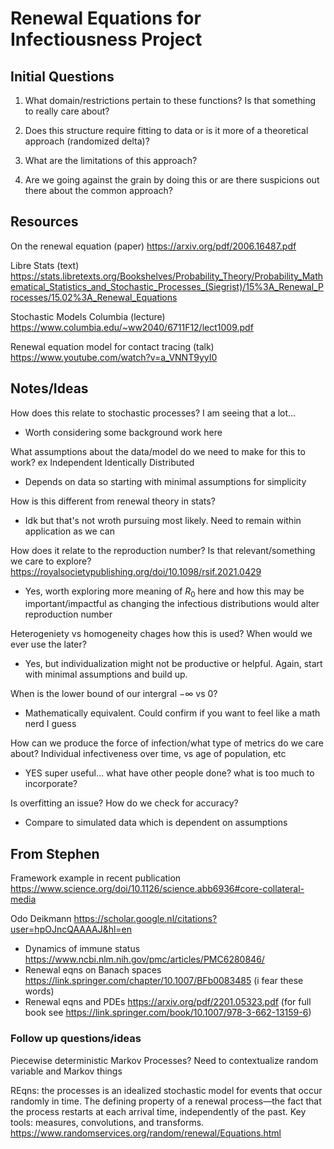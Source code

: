 # Renewal Equations for Infectiousness Project

## Initial Questions

1. What domain/restrictions pertain to these functions? Is that something to really care about?

2. Does this structure require fitting to data or is it more of a theoretical approach (randomized delta)?

3. What are the limitations of this approach?

4. Are we going against the grain by doing this or are there suspicions out there about the common approach?


## Resources

On the renewal equation (paper) 
<https://arxiv.org/pdf/2006.16487.pdf>

Libre Stats (text)
<https://stats.libretexts.org/Bookshelves/Probability_Theory/Probability_Mathematical_Statistics_and_Stochastic_Processes_(Siegrist)/15%3A_Renewal_Processes/15.02%3A_Renewal_Equations>

Stochastic Models Columbia (lecture)
<https://www.columbia.edu/~ww2040/6711F12/lect1009.pdf>

Renewal equation model for contact tracing (talk)
<https://www.youtube.com/watch?v=a_VNNT9yyI0>


## Notes/Ideas

How does this relate to stochastic processes? I am seeing that a lot...

- Worth considering some background work here

What assumptions about the data/model do we need to make for this to work? ex Independent Identically Distributed

- Depends on data so starting with minimal assumptions for simplicity

How is this different from renewal theory in stats?

- Idk but that's not wroth pursuing most likely. Need to remain within application as we can

How does it relate to the reproduction number? Is that relevant/something we care to explore? <https://royalsocietypublishing.org/doi/10.1098/rsif.2021.0429>

- Yes, worth exploring more meaning of $R_0$ here and how this may be important/impactful as changing the infectious distributions would alter reproduction number

Heterogeniety vs homogeneity chages how this is used? When would we ever use the later?

- Yes, but individualization might not be productive or helpful. Again, start with minimal assumptions and build up.

When is the lower bound of our intergral $-\infty$ vs 0?

- Mathematically equivalent. Could confirm if you want to feel like a math nerd I guess

How can we produce the force of infection/what type of metrics do we care about? Individual infectiveness over time, vs age of population, etc

- YES super useful... what have other people done? what is too much to incorporate? 

Is overfitting an issue? How do we check for accuracy?

- Compare to simulated data which is dependent on assumptions


## From Stephen

Framework example in recent publication <https://www.science.org/doi/10.1126/science.abb6936#core-collateral-media>

Odo Deikmann <https://scholar.google.nl/citations?user=hpOJncQAAAAJ&hl=en>
- Dynamics of immune status <https://www.ncbi.nlm.nih.gov/pmc/articles/PMC6280846/>
- Renewal eqns on Banach spaces <https://link.springer.com/chapter/10.1007/BFb0083485> (i fear these words)
- Renewal eqns and PDEs <https://arxiv.org/pdf/2201.05323.pdf> (for full book see <https://link.springer.com/book/10.1007/978-3-662-13159-6>)

### Follow up questions/ideas

Piecewise deterministic Markov Processes? Need to contextualize random variable and Markov things

REqns: the processes is an idealized stochastic model for events that occur randomly in time. The defining property of a renewal process—the fact that the process restarts at each arrival time, independently of the past. Key tools: measures, convolutions, and transforms. <https://www.randomservices.org/random/renewal/Equations.html>
